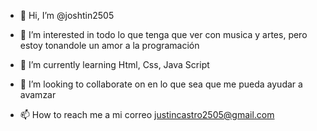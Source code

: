 - 👋 Hi, I’m @joshtin2505
- 👀 I’m interested in  todo lo que tenga que ver con musica y artes, pero estoy tonandole un amor a la programación
- 🌱 I’m currently learning Html, Css, Java Script

- 💞️ I’m looking to collaborate on en lo que sea que me pueda ayudar a  avamzar
- 📫 How to reach me a mi correo justincastro2505@gmail.com
<!---
joshtin2505/joshtin2505 is a ✨ special ✨ repository because its `README.md` (this file) appears on your GitHub profile.
You can click the Preview link to take a look at your changes.
--->
